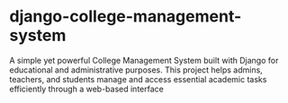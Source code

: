# django-college-management-system
A simple yet powerful College Management System built with Django for educational and administrative purposes. This project helps admins, teachers, and students manage and access essential academic tasks efficiently through a web-based interface
